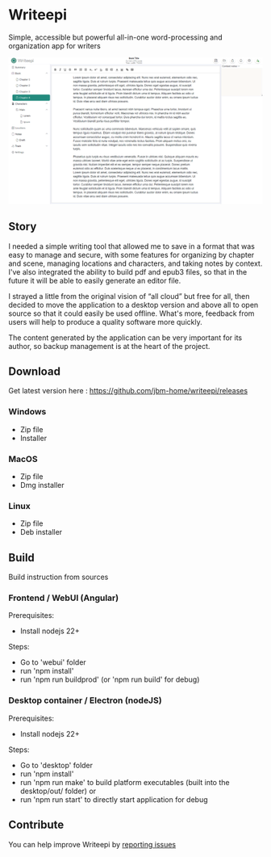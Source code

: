 # Writeepi
Simple, accessible but powerful all-in-one word-processing and organization app for writers

![screenshot](assets/capture.png)
## Story
I needed a simple writing tool that allowed me to save in a format that was easy to manage and secure, with some features for organizing by chapter and scene, managing locations and characters, and taking notes by context.
I've also integrated the ability to build pdf and epub3 files, so that in the future it will be able to easily generate an editor file.

I strayed a little from the original vision of “all cloud” but free for all, then decided to move the application to a desktop version and above all to open source so that it could easily be used offline. What's more, feedback from users will help to produce a quality software more quickly.

The content generated by the application can be very important for its author, so backup management is at the heart of the project.
## Download
Get latest version here : https://github.com/jbm-home/writeepi/releases
### Windows
- Zip file
- Installer
### MacOS
- Zip file
- Dmg installer
### Linux
- Zip file
- Deb installer
## Build
Build instruction from sources
### Frontend / WebUI (Angular)
Prerequisites:
- Install nodejs 22+

Steps:
- Go to 'webui' folder
- run 'npm install'
- run 'npm run buildprod' (or 'npm run build' for debug)
### Desktop container / Electron (nodeJS)
Prerequisites:
- Install nodejs 22+

Steps:
- Go to 'desktop' folder
- run 'npm install'
- run 'npm run make' to build platform executables (built into the desktop/out/ folder)
or
- run 'npm run start' to directly start application for debug
## Contribute
You can help improve Writeepi by [reporting issues](https://github.com/jbm-home/writeepi/issues)